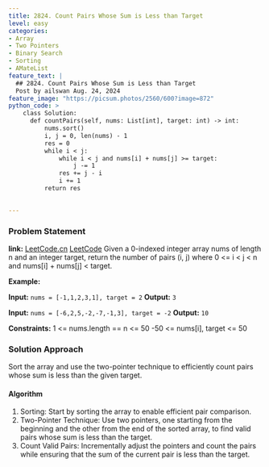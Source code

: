 ```yaml
---
title: 2824. Count Pairs Whose Sum is Less than Target
level: easy
categories:
- Array
- Two Pointers
- Binary Search
- Sorting
- AMateList
feature_text: |
  ## 2824. Count Pairs Whose Sum is Less than Target
  Post by ailswan Aug. 24, 2024
feature_image: "https://picsum.photos/2560/600?image=872"
python_code: >
    class Solution:
      def countPairs(self, nums: List[int], target: int) -> int:
          nums.sort()
          i, j = 0, len(nums) - 1
          res = 0
          while i < j:
              while i < j and nums[i] + nums[j] >= target:
                  j -= 1
              res += j - i
              i += 1
          return res
      

---
```


### Problem Statement
**link:**
[LeetCode.cn](https://leetcode.cn/problems/count-pairs-whose-sum-is-less-than-target/)
[LeetCode](https://leetcode.com/count-pairs-whose-sum-is-less-than-target/)
Given a 0-indexed integer array nums of length n and an integer target, return the number of pairs (i, j) where 0 <= i < j < n and nums[i] + nums[j] < target.

**Example:**

**Input:** `nums = [-1,1,2,3,1], target = 2`
**Output:** `3`

**Input:** `nums = [-6,2,5,-2,-7,-1,3], target = -2`
**Output:** `10`


**Constraints:**
1 <= nums.length == n <= 50
-50 <= nums[i], target <= 50

### Solution Approach
Sort the array and use the two-pointer technique to efficiently count pairs whose sum is less than the given target.

#### Algorithm
1. Sorting: Start by sorting the array to enable efficient pair comparison.
2. Two-Pointer Technique: Use two pointers, one starting from the beginning and the other from the end of the sorted array, to find valid pairs whose sum is less than the target.
3. Count Valid Pairs: Incrementally adjust the pointers and count the pairs while ensuring that the sum of the current pair is less than the target.